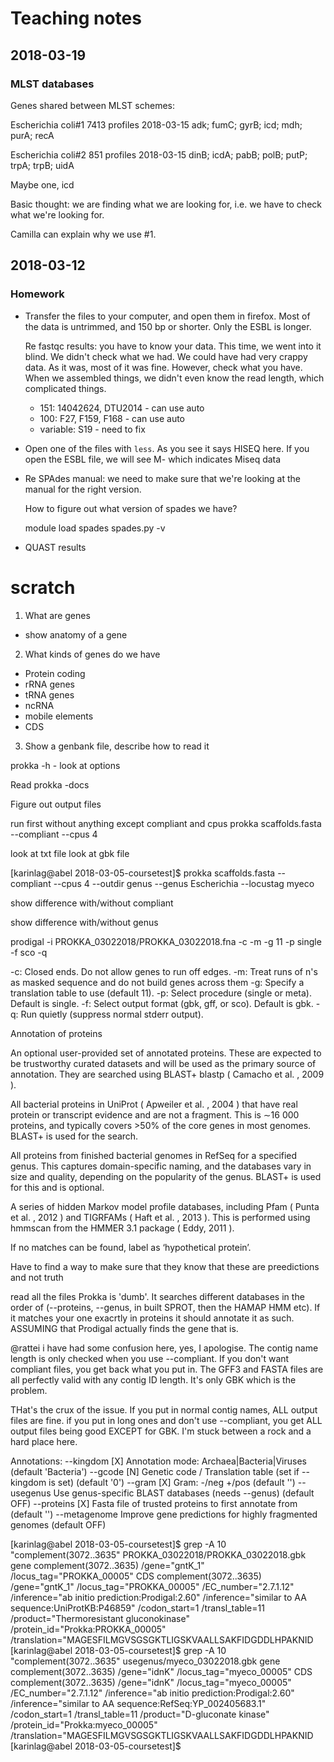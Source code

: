# Teaching notes

## 2018-03-19

### MLST databases

Genes shared between MLST schemes:

Escherichia coli#1	7413 profiles	2018-03-15
adk; fumC; gyrB; icd; mdh; purA; recA

Escherichia coli#2	851 profiles	2018-03-15
dinB; icdA; pabB; polB; putP; trpA; trpB; uidA

Maybe one, icd

Basic thought: we are finding what we are looking for, i.e. 
we have to check what we're looking for. 

Camilla can explain why we use #1.







## 2018-03-12

### Homework

* Transfer the files to your computer, and open them in firefox. Most 
  of the data is untrimmed, and 150 bp or shorter. Only the ESBL is longer.
    
  Re fastqc results: you have to know your data. This time, we went into 
  it blind. We didn't check what we had. We could have had very crappy
  data. As it was, most of it was fine. However, check what you have.
  When we assembled things, we didn't even know the read length, which
  complicated things.
    
    * 151: 14042624, DTU2014 - can use auto
    * 100: F27, F159, F168 - can use auto
    * variable: S19 - need to fix
    
* Open one of the files with `less`. As you see it says HISEQ here.
    If you open the ESBL file, we will see M- which indicates Miseq data
    
* Re SPAdes manual: we need to make sure that we're looking at the manual
  for the right version.
    
  How to figure out what version of spades we have? 
    
  module load spades
  spades.py -v 
  
* QUAST results 


# scratch








1. What are genes
  * show anatomy of a gene
2. What kinds of genes do we have
  * Protein coding
  * rRNA genes
  * tRNA genes
  * ncRNA
  * mobile elements
  * CDS
3. Show a genbank file, describe how to read it

prokka -h - look at options

Read prokka -docs

Figure out output files

run first without anything except compliant and cpus
prokka scaffolds.fasta --compliant --cpus 4

look at txt file
look at gbk file

[karinlag@abel 2018-03-05-coursetest]$ prokka scaffolds.fasta --compliant --cpus 4 --outdir genus --genus Escherichia --locustag myeco


show difference with/without compliant

show difference with/without genus


prodigal -i PROKKA_03022018/PROKKA_03022018.fna -c -m -g 11 -p single -f sco -q

 -c:  Closed ends.  Do not allow genes to run off edges.
 -m:  Treat runs of n's as masked sequence and do not build genes across them
 -g:  Specify a translation table to use (default 11).
 -p:  Select procedure (single or meta).  Default is single.
 -f:  Select output format (gbk, gff, or sco).  Default is gbk.
 -q:  Run quietly (suppress normal stderr output).

Annotation of proteins

An optional user-provided set of annotated proteins. These are expected to be trustworthy curated datasets and will be used as the primary source of annotation. They are searched using BLAST+ blastp ( Camacho et al. , 2009 ).

All bacterial proteins in UniProt ( Apweiler et al. , 2004 ) that have real protein or transcript evidence and are not a fragment. This is ∼16 000 proteins, and typically covers >50% of the core genes in most genomes. BLAST+ is used for the search.

All proteins from finished bacterial genomes in RefSeq for a specified genus. This captures domain-specific naming, and the databases vary in size and quality, depending on the popularity of the genus. BLAST+ is used for this and is optional.

A series of hidden Markov model profile databases, including Pfam ( Punta et al. , 2012 ) and TIGRFAMs ( Haft et al. , 2013 ). This is performed using hmmscan from the HMMER 3.1 package ( Eddy, 2011 ).

If no matches can be found, label as ‘hypothetical protein’.

  
Have to find a way to make sure that they know that these are preedictions and not truth



read all the files
Prokka is 'dumb'. It searches different databases in the order of (--proteins, --genus, in built SPROT, then the HAMAP HMM etc). If it matches your one exacrtly in proteins it should annotate it as such.
ASSUMING that Prodigal actually finds the gene that is.

@rattei i have had some confusion here, yes, I apologise. The contig name length is only checked when you use --compliant. If you don't want compliant files, you get back what you put in. The GFF3 and FASTA files are all perfectly valid with any contig ID length. It's only GBK which is the problem.

THat's the crux of the issue. If you put in normal contig names, ALL output files are fine. if you put in long ones and don't use --compliant, you get ALL output files being good EXCEPT for GBK. I'm stuck between a rock and a hard place here.

Annotations:
  --kingdom [X]     Annotation mode: Archaea|Bacteria|Viruses (default 'Bacteria')
  --gcode [N]       Genetic code / Translation table (set if --kingdom is set) (default '0')
  --gram [X]        Gram: -/neg +/pos (default '')
  --usegenus        Use genus-specific BLAST databases (needs --genus) (default OFF)
  --proteins [X]    Fasta file of trusted proteins to first annotate from (default '')
  --metagenome      Improve gene predictions for highly fragmented genomes (default OFF)


[karinlag@abel 2018-03-05-coursetest]$ grep -A 10 "complement(3072..3635" PROKKA_03022018/PROKKA_03022018.gbk 
     gene            complement(3072..3635)
                     /gene="gntK_1"
                     /locus_tag="PROKKA_00005"
     CDS             complement(3072..3635)
                     /gene="gntK_1"
                     /locus_tag="PROKKA_00005"
                     /EC_number="2.7.1.12"
                     /inference="ab initio prediction:Prodigal:2.60"
                     /inference="similar to AA sequence:UniProtKB:P46859"
                     /codon_start=1
                     /transl_table=11
                     /product="Thermoresistant gluconokinase"
                     /protein_id="Prokka:PROKKA_00005"
                     /translation="MAGESFILMGVSGSGKTLIGSKVAALLSAKFIDGDDLHPAKNID
[karinlag@abel 2018-03-05-coursetest]$ grep -A 10 "complement(3072..3635" usegenus/myeco_03022018.gbk 
     gene            complement(3072..3635)
                     /gene="idnK"
                     /locus_tag="myeco_00005"
     CDS             complement(3072..3635)
                     /gene="idnK"
                     /locus_tag="myeco_00005"
                     /EC_number="2.7.1.12"
                     /inference="ab initio prediction:Prodigal:2.60"
                     /inference="similar to AA sequence:RefSeq:YP_002405683.1"
                     /codon_start=1
                     /transl_table=11
                     /product="D-gluconate kinase"
                     /protein_id="Prokka:myeco_00005"
                     /translation="MAGESFILMGVSGSGKTLIGSKVAALLSAKFIDGDDLHPAKNID
[karinlag@abel 2018-03-05-coursetest]$ 


    
    